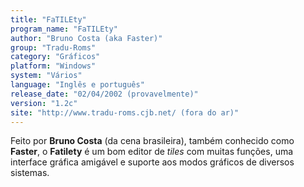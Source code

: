 ```yaml
---
title: "FaTILEty"
program_name: "FaTILEty"
author: "Bruno Costa (aka Faster)"
group: "Tradu-Roms"
category: "Gráficos"
platform: "Windows"
system: "Vários"
language: "Inglês e português"
release_date: "02/04/2002 (provavelmente)"
version: "1.2c"
site: "http://www.tradu-roms.cjb.net/ (fora do ar)"
---
```

Feito por <b>Bruno Costa</b> (da cena brasileira), também conhecido como <b>Faster</b>, o <b>Fatilety</b> é um bom editor de <i>tiles</i> com muitas funções, uma interface gráfica amigável e suporte aos modos gráficos de diversos sistemas.
